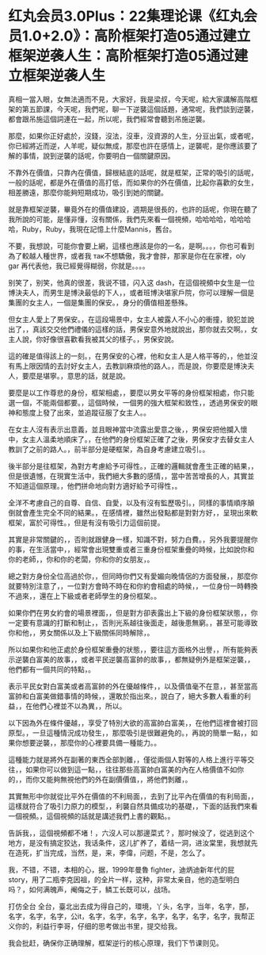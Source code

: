 # 红丸会员3.0Plus：22集理论课《红丸会员1.0+2.0》：高阶框架打造05通过建立框架逆袭人生：高阶框架打造05通过建立框架逆袭人生

真相一當入眼，女無法適而不見，大家好，我是梁叔，今天呢，給大家講解高階框架的第五節課，今天呢，我們呢，聊一下逆襲這個話題，通常呢，我們談到逆襲，都會跟吊施這個詞連在一起，所以呢，我們經常會聽到吊施逆襲。

那麼，如果你正好處於，沒錢，沒法，沒車，沒資源的人生，分豆出氣，或者呢，你已經將近而逆，人羊呢，疑似無成，那麼也許在感情上，逆襲呢，是你應該要了解的事情，說到逆襲的話呢，你要明白一個關鍵原因。

不靠外在價值，只靠內在價值，歸根結底的話呢，就是框架，正常的吸引的話呢，一般的話呢，都是外在價值的高打低，而如果你的外在價值，比起你喜歡的女生，相差勝遠，那麼你能夠短期成功，吸引到她的關鍵。

就是靠框架逆襲，畢竟外在的價值建設，週期是很長的，也許的話呢，你現在聽了我所說的可能，是懂非懂，沒有關係，我們先來看一個視頻，哈哈哈哈，哈哈哈哈，Ruby，Ruby，我現在記憶上什麼Mannis，舊台。

不要，我想說，可能你會要上網，這樣也應該是你的一名，是啊。。。，你也可看到為了較越人種世界，或者我 так不想驕傲，我才會胖，那家是你在在家裡，oly gar 再代表他，我已經覺得糊弱，你就是。。。。

别笑了，别笑，他真的很差，我说不错，闪入这 dash，在這個視頻中女生是一位博決夫人，而男生是博決最低的下人，，或者班博決堪家戶院，你可以理解一個是集團的女主人，一個是集團的保安。，身分的價值相差懸殊。

但女主人愛上了男保安。，在這段場景中，女主人被露人不小心的衝撞，貌犯並說出了，，真該交交他們禮儀的這樣的話，男保安意外地就說出，那你就去交啊。，女主人說，你好像很喜歡看我被其父的樣子。，男保安說。

這的確是值得該上的一刻。，在男保安的心裡，他和女主人是人格平等的，，他並沒有馬上限因情的去討好女主人，去教訓麻煩他的路人。，而是說，你要麼是博決夫人，要麼是堪寧。，意思的話，就是說。

要麼是以工作尊悲的身份，框架相處，，要麼以男女平等的身份框架相處，你只能選一個，不能兩個都要。，這個時候，一個男的強大框架和致性，，透過男保安的眼神和態度上發了出來，並追蹤征服了女主人。。

在女主人沒有表示出意義，並且眼神當中流露出愛意之後，，男保安把他攔入懷中，女主人溫柔地順床了。，在他們的身份框架正確了之後，男保安才去替女主人教訓了之前的路人。，前半部分是硬框架，為自身考慮建立吸引。。

後半部分是往框架，為對方考慮給予可得性。，正確的邏輯就會產生正確的結果，，但是很遺憾，在現實生活中，我們絕大多數的感情，，當中苦苦增長的人，其實並不知道這個原理。，他們拼命地向對方適好給予可得性，。

全洋不考慮自己的自尊、自信、自愛，以及有沒有監歷吸引。，同樣的事情順序顛倒就會產生完全不同的結果。，在感情裡，雖然出發點都是對對方好，，呈現出來軟框架，富於可得性。，但是有沒有吸引力這個前提。

其實是非常關鍵的，，否則就跟健身一樣，知識不對，努力白費。，另外我要提醒你的事，在生活當中，，經常會出現雙重或者三重身份框架重疊的時候，比如說你和你的老師，，你和你的老闆，你和你的女朋友，。

總之對方身份全位高過於你，，但同時你們又有愛媚向晚情侶的方面發展，，那麼你就要特別注意了，，一位對方會時不時在和你約會相處的時候，，一位身份一時轉換不過來，，還在上下級或者老師學生的身份框架。。

如果你們在男女約會的場景裡面，，但是對方卻表露出上下級的身份框架狀態，，你一定要有意識的打斷和制止，，否則光系越往後面走，越後患無窮。，甚至可能導致你和他，，男女關係以及上下級關係同時解除，。

所以如果你和他正處於身份框架重疊的狀態，，要往這方面格外出譽，，所有能夠表示逆襲白富美的故事，，或者平民逆襲高富帥的故事，，都無疑例外是框架逆襲，，他們都有一個共同的特點，。

表示平民女對白富美或者高富帥的外在優越條件，，以及價值毫不在意，，甚至當高富帥和白富美做錯事情的時候，，還敢於指出來。，說白了，絕大多數人看重的利益，，在他們心裡並不以為異，，所以。

以下因為外在條件優越，，享受了特別大欲的高富帥白富美，，在他們這裡會被打回原型。，一旦這種情況成功發生，，那麼吸引是很難避免的。，再說的簡單一點，，如果你想要逆襲，，那麼你的心裡要具備一種能力。。

這種能力就是將外在副著的東西全部剝離，，僅從兩個人對等的人格上進行平等交往，，如果你可以做到這一點，，往往那些高富帥白富美的內在人格價值不如你的，，而你又能夠無視他們的外在副價價值，，將他們剝離，。

其實無形中你就從比平外在價值的不利局面，，去到了比平內在價值的有利局面，，這樣就符合了吸引力原力的模型，，利襲自然具備成功的基礎，，下面的話我們來看一個視頻。，這個視頻的話就是講述我們上書的觀點。。

告訴我，，這個視頻都不堵！，六沒人可以那邊菜式？，那时候没了，從逃到这个地方，是没有搞定狡达，我话条件，这儿扩养了，着结一洞，进汝棠里，我想就先在造死，扩当完成，当然，是，来，李偉，问题，不是，怎么了。

我，不错，不错，本相的心，据，1999年曼魯 fighter，迪炳迪新年代的屁 story，用了二瓶李克因祖，的全片一样，这种，非常太亲自，他的造型明白吗？，如何满魄声，阉侮之于，鳞工长既可以，战场。

打仿全台 全台，臺北出去成为得自己的，環境，丫头，名字，当年，名字，郚，名字，名字，名字，公it，名字，名字，名字，名字，名字，名字，名字，我帮正义你的，利益行李哥，仔细的思考做出书里，提交给我。

我会批赶，确保你正确理解，框架逆行的核心原理，我们下节课则见。